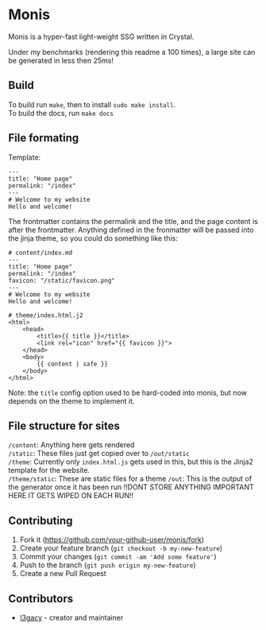 # Monis
Monis is a hyper-fast light-weight SSG written in Crystal.

Under my benchmarks (rendering this readme a 100 times), a large site can be generated in less then 25ms!

## Build

To build run `make`, then to install `sudo make install`.  
To build the docs, run `make docs`

## File formating
Template:
```
---
title: "Home page"
permalink: "/index"
---
# Welcome to my website
Hello and welcome!
```
The frontmatter contains the permalink and the title, and the page content is after the frontmatter. Anything defined in the fronmatter will be passed into the jinja theme, so you could do something like this:
```
# content/index.md
---
title: "Home page"
permalink: "/index"
favicon: "/static/favicon.png"
---
# Welcome to my website
Hello and welcome!
```
```
# theme/index.html.j2
<html>
    <head>
        <title>{{ title }}</title>
        <link rel="icon" href="{{ favicon }}">
    </head>
    <body>
        {{ content | safe }}
    </body>
</html>
```
Note: the `title` config option used to be hard-coded into monis, but now depends on the theme to implement it.

## File structure for sites
`/content`: Anything here gets rendered  
`/static`: These files just get copied over to `/out/static`  
`/theme`: Currently only `index.html.js` gets used in this, but this is the Jinja2 template for the website.  
`/theme/static`: These are static files for a theme
`/out`: This is the output of the generator once it has been run !!DONT STORE ANYTHING IMPORTANT HERE IT GETS WIPED ON EACH RUN!!  

## Contributing

1. Fork it (<https://github.com/your-github-user/monis/fork>)
2. Create your feature branch (`git checkout -b my-new-feature`)
3. Commit your changes (`git commit -am 'Add some feature'`)
4. Push to the branch (`git push origin my-new-feature`)
5. Create a new Pull Request

## Contributors

- [l3gacy](https://github.com/your-github-user) - creator and maintainer
